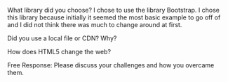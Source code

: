 What library did you choose?
I chose to use the library Bootstrap. I chose this library because initially it seemed the most basic example to go off of and I did not think there was much to change around at first.

Did you use a local file or CDN? Why?

How does HTML5 change the web?

Free Response: Please discuss your challenges and how you overcame them.
